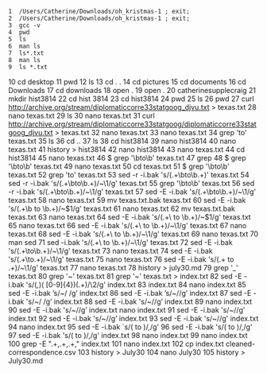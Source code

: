     1  /Users/Catherine/Downloads/oh_kristmas-1 ; exit;
    2  /Users/Catherine/Downloads/oh_kristmas-1 ; exit;
    3  gcc -v
    4  pwd
    5  ls
    6  man ls
    7  ls*.txt
    8  man ls
    9  ls *.txt
   10  cd desktop
   11  pwd
   12  ls
   13  cd . .
   14  cd pictures
   15  cd documents
   16  cd Downloads
   17  cd downloads
   18  open . 
   19  open . 
   20  catherinesupplecraig
   21  mkdir hist3814
   22  cd hist 3814
   23  cd hist3814
   24  pwd
   25  ls
   26  pwd
   27  curl http://archive.org/stream/diplomaticcorre33statgoog_djvu.txt > texas.txt
   28  nano texas.txt
   29  ls
   30  nano texas.txt
   31  curl http://archive.org/stream/diplomaticcorre33statgoog/diplomaticcorre33statgoog_djvu.txt > texas.txt
   32  nano texas.txt
   33  nano texas.txt
   34  grep 'to' texas.txt
   35  ls
   36  cd ..
   37  ls
   38  cd hist3814
   39  nano hist3814
   40  nano texas.txt
   41  history > hist3814
   42  nano hist3814
   43  nano texas.txt
   44  cd hist3814
   45  nano texas.txt
   46  $ grep '\bto\b' texas.txt
   47  grep
   48  $ grep '\bto\b' texas.txt
   49  nano texas.txt
   50  cd texas.txt
   51  $ grep '\bto\b' texas.txt
   52  grep 'to' texas.txt
   53  sed -r -i.bak 's/(.+\bto\b.+)' texas.txt
   54  sed -r -i.bak 's/(.+\bto\b.+)/~\1/g' texas.txt
   55  grep '\bto\b' texas.txt
   56  sed -r -i.bak 's/(.+\bto\b.+)/~\1/g' texas.txt
   57  sed -E -i.bak 's/(.+\bto\b.+)/~\1/g' texas.txt
   58  nano texas.txt
   59  mv texas.txt.bak texas.txt
   60  sed -E -i.bak 's/(.+\b to \b.+)/~\$1/g' texas.txt
   61  nano texas.txt
   62  mv texas.txt.bak texas.txt
   63  nano texas.txt
   64  sed -E -i.bak 's/(.+\ to \b.+)/~\$1/g' texas.txt
   65  nano texas.txt
   66  sed -E -i.bak 's/(.+\ to \b.+)/~\1/g' texas.txt
   67  nano texas.txt
   68  sed -E -i.bak 's/(.+\ to \b.+)/~\1/g' texas.txt
   69  nano texas.txt
   70  man sed
   71  sed -i.bak 's/(.+\ to \b.+)/~\1/g' texas.txt
   72  sed -E -i.bak 's/(.+\to\b.+)/~\1/g' texas.txt
   73  nano texas.txt
   74  sed -E -i.bak 's/(.+\to\.+)/~\1/g' texas.txt
   75  nano texas.txt
   76  sed -E -i.bak 's/(.+ to .+)/~\1/g' texas.txt
   77  nano texas.txt
   78  history > july30.md
   79  grep '_' texas.txt
   80  grep '~' texas.txt
   81  grep '~' texas.txt > index.txt
   82  sed -E -i.bak 's/(,)( [0-9]{4})(.+)/\2/g' index.txt
   83  index.txt
   84  nano index.txt
   85  sed -E -i.bak ’s/~/ /g’ index.txt
   86  sed -E -i.bak ’s/~//g’ index.txt
   87  sed -E -i.bak 's/~/ /g’ index.txt
   88  sed -E -i.bak 's/~//g’ index.txt
   89  nano index.txt
   90  sed -E -i.bak 's/~//g’ index.txt
nano index.txt
   91  sed -E -i.bak 's/~//g’ index.txt
   92  sed -E -i.bak 's/~//g’ index.txt
   93  sed -E -i.bak 's/~//g' index.txt
   94  nano index.txt
   95  sed -E -i.bak `s/( to )/,/g'
   96  sed -E -i.bak 's/( to )/,/g'
   97  sed -E -i.bak 's/( to )/,/g' index.txt
   98  nano index.txt
   99  nano index.txt
  100  grep -E ".+,.+,.+," index.txt
  101  nano index.txt
  102  cp index.txt cleaned-correspondence.csv
  103  history > July30
  104  nano July30
  105  history > July30.md

